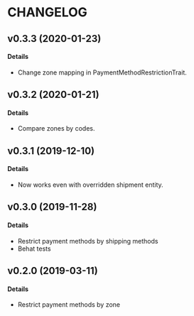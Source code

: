 # CHANGELOG

## v0.3.3 (2020-01-23)

#### Details

- Change zone mapping in PaymentMethodRestrictionTrait. 

## v0.3.2 (2020-01-21)

#### Details

- Compare zones by codes. 

## v0.3.1 (2019-12-10)

#### Details

- Now works even with overridden shipment entity.

## v0.3.0 (2019-11-28)

#### Details

- Restrict payment methods by shipping methods
- Behat tests

## v0.2.0 (2019-03-11)

#### Details

- Restrict payment methods by zone
